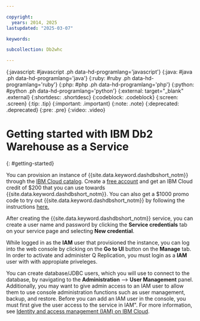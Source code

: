 ```yaml
---

copyright:
  years: 2014, 2025
lastupdated: "2025-03-07"

keywords:

subcollection: Db2whc

---
```


 
{:javascript: #javascript .ph data-hd-programlang='javascript'}
{:java: #java .ph data-hd-programlang='java'}
{:ruby: #ruby .ph data-hd-programlang='ruby'}
{:php: #php .ph data-hd-programlang='php'}
{:python: #python .ph data-hd-programlang='python'}
{:external: target="_blank" .external}
{:shortdesc: .shortdesc}
{:codeblock: .codeblock}
{:screen: .screen}
{:tip: .tip}
{:important: .important}
{:note: .note}
{:deprecated: .deprecated}
{:pre: .pre}
{:video: .video}

# Getting started with IBM Db2 Warehouse as a Service
{: #getting-started}

You can provision an instance of {{site.data.keyword.dashdbshort_notm}} through the [IBM Cloud catalog](https://cloud.ibm.com/catalog/db2-warehouse). Create a [free account](https://cloud.ibm.com/registration?target=%2Fcatalog%2Fservices%2Fdb2-warehouse) and get an IBM Cloud credit of $200 that you can use towards {{site.data.keyword.dashdbshort_notm}}. You can also get a $1000 promo code to try out {{site.data.keyword.dashdbshort_notm}} by following the instructions [here.](https://cloud.ibm.com/registration/premium1?target=/catalog/services/db2-warehouse&cm_mmca1=000030YW&cm_mmca2=DAFWW&S_PKG=ov34433&uucid=0040c3e10b80999b&cm_sp=cloud-product---onpagenav-ibmcloudplatform_db2-warehouse-on-cloud---bm_nsl_customize_leadspace)

After creating the {{site.data.keyword.dashdbshort_notm}} service, you can create a user name and password by clicking the **Service credentials** tab on your service page and selecting **New credential**.

While logged in as the **IAM** user that provisioned the instance, you can log into the web console by clicking on the **Go to UI** button on the **Manage** tab. In order to activate and administer Q Replication, you must login as a **IAM** user with with appropiate priveleges.

You can create database/JDBC users, which you will use to connect to the database, by navigating to the **Administration** --> **User Management** panel. Additionally, you may want to give admin access to an IAM user to allow them to use console administration functions such as user management, backup, and restore. Before you can add an IAM user in the console, you must first give the user access to the service in IAM". For more information, see [Identity and access management (IAM) on IBM Cloud](https://cloud.ibm.com/docs/Db2whc?topic=Db2whc-iam).












